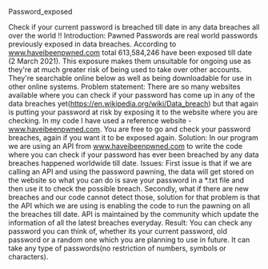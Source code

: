 Password_exposed

Check if your current password is breached till date in any data breaches all over the world !!
Introduction: Pawned Passwords are real world passwords previously exposed in data breaches. According to www.haveibeenpwned.com total 613,584,246 have been exposed till date (2 March 2021). This exposure makes them unsuitable for ongoing use as they're at much greater risk of being used to take over other accounts. They're searchable online below as well as being downloadable for use in other online systems.
Problem statement: There are so many websites available where you can check if your password has come up in any of the data breaches yet(https://en.wikipedia.org/wiki/Data_breach) but that again is putting your password at risk by exposing it to the website where you are checking. In my code I have used a reference website - www.haveibeenpwned.com. You are free to go and check your password breaches, again if you want it to be exposed again.
Solution: In our program we are using an API from www.haveibeenpwned.com to write the code where you can check if your password has ever been breached by any data breaches happened worldwide till date.
Issues: First issue is that if we are calling an API and using the password pawning, the data will get stored on the website so what you can do is save your password in a *.txt file and then use it to check the possible breach. Secondly, what if there are new breaches and our code cannot detect those, solution for that problem is that the API which we are using is enabling the code to run the pawning on all the breaches till date. API is maintained by the community which update the information of all the latest breaches everyday.
Result: You can check any password you can think of, whether its your current password, old password or a random one which you are planning to use in future. It can take any type of passwords(no restriction of numbers, symbols or characters).